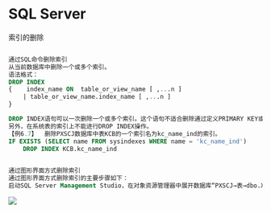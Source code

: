 # SQL Server

索引的删除



```sql

通过SQL命令删除索引
从当前数据库中删除一个或多个索引。
语法格式：
DROP INDEX
{    index_name ON  table_or_view_name [ ,...n ] 
	| table_or_view_name.index_name [ ,...n ]
}

DROP INDEX语句可以一次删除一个或多个索引。这个语句不适合删除通过定义PRIMARY KEY或UNIQUE约束创建的索引。若要删除PRIMARY KEY或UNIQUE约束创建的索引，必须通过删除约束实现。
另外，在系统表的索引上不能进行DROP INDEX操作。
【例6.7】  删除PXSCJ数据库中表KCB的一个索引名为kc_name_ind的索引。
IF EXISTS (SELECT name FROM sysindexes WHERE name = 'kc_name_ind')
	DROP INDEX KCB.kc_name_ind
 


```



```sql
通过图形界面方式删除索引
通过图形界面方式删除索引的主要步骤如下：
启动SQL Server Management Studio，在对象资源管理器中展开数据库“PXSCJ→表→dbo.XSB→索引”，选择其中要删除的索引，单击鼠标右键，在弹出的快捷菜单上选择“删除”菜单项。在打开的“删除对象”窗口中单击“确定”按钮即可。

```

![](https://raw.githubusercontent.com/ZanderZhao/images/master/img2019/20191201174124.png)

